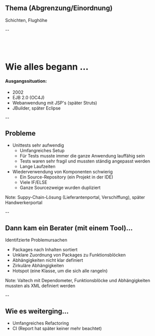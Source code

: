 ## Thema (Abgrenzung/Einordnung)

Schichten, Flughöhe

--

## &nbsp; 

# Wie alles begann ...

#### Ausgangssituation:

- 2002
- EJB 2.0 (OC4J)
- Webanwendung mit JSP's (später Struts)
- JBuilder, später Eclipse

--

## Probleme

- Unittests sehr aufwendig
  - Umfangreiches Setup
  - Für Tests musste immer die ganze Anwendung lauffähig sein
  - Tests waren sehr fragil und mussten ständig angepasst werden
  - Lange Laufzeiten
- Wiederverwendung von Komponenten schwierig
  - Ein Source-Repository (ein Projekt in der IDE)
  - Viele IF/ELSE
  - Ganze Sourcezweige wurden dupliziert

Note: Suppy-Chain-Lösung (Lieferantenportal, Verschiffung), später Handwerkerportal

--

## Dann kam ein Berater (mit einem Tool)...

Identifzierte Problemursachen
  - Packages nach Inhalten sortiert
  - Unklare Zuordnung von Packages zu Funktionsblöcken
  - Abhängigkeiten nicht klar definiert
  - Zirkuläre Abhängigkeiten
  - Hotspot (eine Klasse, um die sich alle rangeln)

Note: Valtech mit Dependometer, Funktionsblöcke und Abhängigkeiten mussten als XML definiert werden

--

## Wie es weiterging...

  - Umfangreiches Refactoring
  - CI (Report hat später keiner mehr beachtet)
